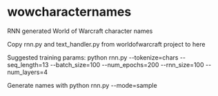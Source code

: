 # wowcharacternames
RNN generated World of Warcraft character names

Copy rnn.py and text_handler.py from worldofwarcraft project to here

Suggested training params:
python rnn.py --tokenize=chars --seq_length=13 --batch_size=100 --num_epochs=200 --rnn_size=100 --num_layers=4

Generate names with
python rnn.py --mode=sample

